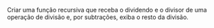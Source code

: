 Criar uma função recursiva que receba o dividendo e o divisor de uma operação de divisão e, por 
subtrações, exiba o resto da divisão.